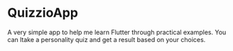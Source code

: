 # QuizzioApp

A very simple app to help me learn Flutter through practical examples. You can ltake a personality quiz and get a result based on your choices. 
